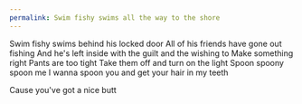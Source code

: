 ```yaml
---
permalink: Swim fishy swims all the way to the shore
---
```

<span style="color:#000ff;">Swim fishy swims behind his locked door</span> 
<span style="color:#000ff;">All of his friends have gone out fishing</span> 
<span style="color:#000ff;">And he's left inside with the guilt and the wishing to</span> 
<span style="color:#000ff;">Make something right</span> 
<span style="color:#000ff;">Pants are too tight</span> 
<span style="color:#000ff;">Take them off and turn on the light</span> 
<span style="color:#000ff;">Spoon spoony spoon me</span> 
<span style="color:#000ff;">I wanna spoon you and get your hair in my teeth</span> 

<span style="color:#000ff;">Cause you've got a nice butt</span>